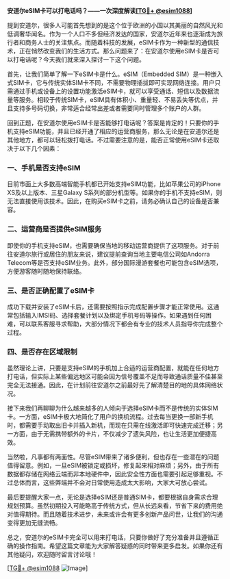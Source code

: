**安道尔eSIM卡可以打电话吗？——一次深度解读[[TG💪+ @esim1088](https://t.me/s/esim1088)]**

提到安道尔，很多人可能首先想到的是这个位于欧洲的小国以其美丽的自然风光和低调奢华闻名。作为一个人口不多但经济发达的国家，安道尔近年来也逐渐成为旅行者和商务人士的关注焦点。而随着科技的发展，eSIM卡作为一种新型的通信技术，正在悄然改变我们的生活方式。那么问题来了：在安道尔使用eSIM卡是否可以打电话呢？今天我们就来深入探讨一下这个问题。

首先，让我们简单了解一下eSIM卡是什么。eSIM（Embedded SIM）是一种嵌入式SIM卡，它与传统实体SIM卡不同，不需要物理插拔即可实现网络连接。用户只需通过手机或设备上的设置功能激活eSIM卡，就可以享受通话、短信以及数据流量等服务。相较于传统SIM卡，eSIM具有体积小、重量轻、不易丢失等优点，并且支持多号码切换，非常适合经常出差或者需要同时管理多个账户的人群。

回到正题，在安道尔使用eSIM卡是否能够打电话呢？答案是肯定的！只要你的手机支持eSIM功能，并且已经开通了相应的运营商服务，那么无论是在安道尔还是其他地方，都可以轻松拨打电话。不过需要注意的是，能否正常使用eSIM卡还取决于以下几个因素：

### **一、手机是否支持eSIM**
目前市面上大多数高端智能手机都已开始支持eSIM功能，比如苹果公司的iPhone XS及以上版本、三星Galaxy S系列的部分机型等。如果你的手机不支持eSIM，则无法直接使用该技术。因此，在购买eSIM卡之前，请务必确认自己的设备是否兼容。

### **二、运营商是否提供eSIM服务**
即使你的手机支持eSIM，也需要确保当地的移动运营商提供了这项服务。对于前往安道尔旅行或居住的朋友来说，建议提前查询当地主要电信公司如Andorra Telecom等是否支持eSIM业务。此外，部分国际漫游套餐也可能包含eSIM选项，方便游客随时随地保持联络。

### **三、是否正确配置了eSIM卡**
成功下载并安装了eSIM卡后，还需要按照指示完成配置步骤才能正常使用。这通常包括输入IMSI码、选择套餐计划以及绑定手机号码等操作。如果遇到任何困难，可以联系客服寻求帮助，大部分情况下都会有专业的技术人员指导你完成整个过程。

### **四、是否存在区域限制**
虽然理论上讲，只要是支持eSIM的手机加上合适的运营商配置，就能在任何地方打电话，但实际上某些偏远地区可能会因为信号覆盖不足而导致通话质量不佳甚至完全无法接通。因此，在计划前往安道尔之前最好先了解清楚目的地的具体网络状况。

接下来我们再聊聊为什么越来越多的人倾向于选择eSIM卡而不是传统的实体SIM卡。一方面，eSIM卡极大地简化了用户的换机流程。过去每当更换一部新手机时，都需要手动取出旧卡并插入新机，而现在只需在线激活即可快速完成迁移；另一方面，由于无需携带额外的卡片，不仅减少了遗失风险，也让生活更加便捷高效。

当然啦，凡事都有两面性。尽管eSIM带来了诸多便利，但也存在一些潜在的问题值得留意。例如，一旦eSIM被锁定或损坏，修复起来相对麻烦；另外，由于所有数据都存储在网络云端而非本地硬件中，因此安全性方面也需要引起足够重视。不过总体而言，这些弊端并不会对日常使用造成太大影响，大家大可放心尝试。

最后要提醒大家一点，无论是选择eSIM还是普通SIM卡，都要根据自身需求合理规划预算。虽然初期投入可能略高于传统方式，但从长远来看，节省下来的费用绝对值得期待。而且随着技术进步，未来或许会有更多创新产品问世，让我们的沟通变得更加无缝流畅。

总之，安道尔的eSIM卡完全可以用来打电话，只要你做好了充分准备并且遵循正确的操作指南。希望这篇文章能为大家解答疑惑的同时带来更多启发。如果你还有其他疑问，欢迎随时留言讨论哦！

[[TG💪+ @esim1088](https://t.me/s/esim1088) ![Image](https://i.postimg.cc/4NQfJmqS/Snipaste-2025-05-13-00-14-12.png)]